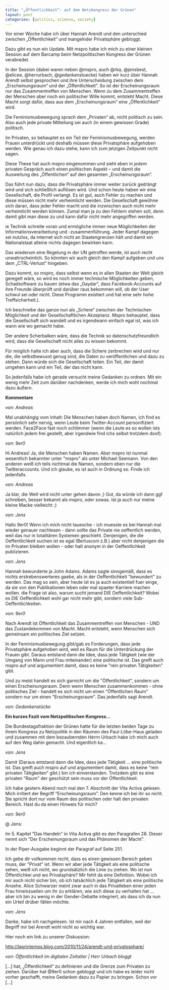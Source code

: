 ```yaml
---
title: "„Öffentlichkeit“- auf dem Netzkongress der Grünen"
layout: post
categories: [politics, science, society]
---
```

Vor einer Woche habe ich über Hannah Arendt und den unterschied zwischen „Öffentlichkeit“ und mangelnder Privatsphäre gebloggt.

Dazu gibt es nun ein Update. Mit mspro habe ich mich zu einer kleinen Session auf dem Barcamp beim Netzpolitischen Kongress der Grünen verabredet.

In der Session (dabei waren neben @mspro, auch @rka, @jensbest, @elicee, @herrurbach, @gedankenstuecke) haben wir kurz über Hannah Arendt selbst gesprochen und ihre Unterscheidung zwischen dem „Erscheinungsraum“ und der „Öffentlichkeit“. So ist der Erscheinungsraum nur das Zusammentreffen von Menschen. Wenn zu dem Zusammentreffen der Menschen aber noch ein politischer Wille kommt, entsteht Macht. Diese Macht sorgt dafür, dass aus dem „Erscheinungsraum“ eine „Öffentlichkeit“ wird.

Die Feminismusbewegung sprach dem „Privaten“ ab, nicht politisch zu sein. Also auch jede private Mitteilung sei auch (in einem gewissen Grade) politisch.

Im Privaten, so behauptet es ein Teil der Feminismusbewegung, werden Frauen unterdrückt und deshalb müssen diese Privatsphäre aufgehoben werden. Wie genau ich dazu stehe, kann ich zum jetzigen Zeitpunkt nicht sagen.

Diese These hat auch mspro eingenommen und sieht eben in _jedem_ privaten Gespräch auch einen politischen Aspekt – und damit die Ausweitung des „Öffentlichen“ auf den gesamten „Erscheinungsraum“.

Das führt nun dazu, dass die Privatsphäre immer weiter zurück gedrängt wird und sich schließlich auflösen wird. Und schon heute haben wir eine Gesellschaft, die Profil verlangt. Es ist gut, auch Fehler zu machen und diese müssen nicht mehr verheimlicht werden. Die Gesellschaft gewöhne sich daran, dass jeder Fehler macht und die inzwischen auch nicht mehr verheimlicht werden können. Zumal man ja zu den Fehlern stehen soll, denn damit gibt man diese zu und kann dafür nicht mehr angegriffen werden.

ie Technik schreite voran und ermögliche immer neue Möglichkeiten der Informationsverarbeitung und -zusammenführung. Jeder Kampf dagegen sei nutzlos, da Internet sich nicht an Staatengrenzen hält und damit ein Nationalstaat alleine nichts dagegen bewirken kann.

Das wiederum eine Regelung in der UN getroffen werde, ist auch recht unwahrscheinlich. So könnten wir auch gleich den Kampf aufgeben und uns dem „CTRL-Verlust“ hingeben.

Dazu kommt, so mspro, dass selbst wenn es in allen Staaten der Welt gleich geregelt wäre, so wird es noch immer technische Möglichkeiten geben, Schadsoftware zu bauen (etwa das „Gaydar“, dass Facebook-Accounts auf ihre Freunde überprüft und darüber raus bekommen will, ob der User schwul sei oder nicht. Diese Programm existiert und hat eine sehr hohe Treffsicherheit.).

Ich beschreibe das ganze nun als „Schere“ zwischen der Technischen Möglichkeit und der Gesellschaftlichen Akzeptanz. Mspro behauptet, dass die Gesellschaft sich wandelt und es irgendwann einfach egal ist, was ich wann wie wo gemacht habe.

Der andere Scherbalken wäre, dass die Technik so datenschutzfreundlich wird, dass die Gesellschaft nicht alles zu wissen bekommt.

Für möglich halte ich aber auch, dass die Schere zerbrechen wird und nur die, die selbstbewusst genug sind, die Daten zu veröffentlichen und dazu zu stehen. Dann würde sich die Gesellschaft teilen. Ein Teil, der damit umgehen kann und ein Teil, der das nicht kann.

So jedenfalls habe ich gerade versucht meine Gedanken zu ordnen. Mit ein wenig mehr Zeit zum darüber nachdenken, werde ich mich wohl nochmal dazu äußern.
		

__Kommentare__
			
_von: Andreas_
			
Mal unabhängig vom Inhalt: Die Menschen haben doch Namen, ich find es persönlich sehr nervig, wenn Leute beim Twitter-Account personifiziert werden. Face2Face fast noch schlimmer (wenn die Leute es so wollen ists natürlich jedem frei gestellt, aber irgendwie find ichs selbst trotzdem doof).

			
_von: 9er0_
			
Hi Andreas!
Ja, die Menschen haben Namen. Aber mspro ist nunmal wesentlich bekannter unter "mspro" als unter Michael Seemann.
Von den anderen weiß ich teils nichtmal die Namen, sondern eben nur die Twitteraccounts. Und ich glaube, es ist auch in Ordnung so. Finde ich jedenfalls.

			
_von: Andreas_
			
Ja klar, die Welt wird nicht unter gehen davon ;)
Gut, da würde ich dann ggf schreiben, besser bekannt als mspro, oder sowas.
Ist ja auch nur meine kleine Macke vielleicht ;)

			
_von: Jens_
			
Hallo 9er0!
Wenn ich mich nicht tauesche - ich muesste es bei Hannah mal wieder genauer nachlesen - dann sollte das Private nie oeffentlich werden, weil das nur in totalitären Systemen geschieht. Denjenigen, die die Oeffentlichkeit suchen ist es egal (Berlusconi z.B.) aber nicht denjenigen die im Privaten bleiben wollen - oder halt anonym in der Oeffentlichkeit publizieren.

			
_von: Jens_
			
Hannah bewunderte ja John Adams. Adams sagte sinngemäß, dass es nichts erstrebenswerteres gaebe, als in der Oeffentlichkeit "bewundert" zu werden. Das mag so sein, aber heute ist es ja auch existentiell fuer einge, da sie von den Publikationen leben oder mal spaeter Karriere machen wollen. die Frage ist also, warum sucht jemand DIE Oeffentlichkeit? Wobei es DIE Oeffentlichkeit wohl gar nicht mehr gibt, sondern viele Sub-Oeffentlichkeiten.

			
_von: 9er0_
			
Nach Arendt ist Öffentlichkeit  das Zusammentreffen von Menschen - UND das Zustandekommen von Macht. Macht entsteht, wenn Menschen sich gemeinsam ein politisches Ziel setzen.

In der Feminismusbewegung gibt/gab es Forderungen, dass jede Privatsphäre aufgehoben wird, weil es Raum für die Unterdrückung der Frauen gibt. Daraus entstand dann die Idee, dass jede Tätigkeit (wie der Umgang von Mann und Frau miteinander) eine politische ist. Das greift auch mspro auf und argumentiert damit, dass es keine "rein privaten Tätigkeiten" gibt.

Und zu meist handelt es sich garnicht um die "Öffentlichkeit", sondern um einen Erscheinungsraum. Denn wenn Menschen zusammenkommen - ohne politisches Ziel - handelt es sich nicht um einen "Öffentlichen Raum" sondern nur um einen "Erscheinungsraum". Das jedenfalls sagt Arendt.

			
_von: Gedankenstücke_
			
<strong>Ein kurzes Fazit vom Netzpolitischen Kongress...</strong>

Die Bundestagsfraktion der Grünen hatte für die letzten beiden Tage zu ihrem Kongress zu Netzpolitik in den Räumen des Paul-Löbe-Haus geladen und zusammen mit dem bezaubernden Herrn Urbach habe ich mich auch auf den Weg dahin gemacht. Und eigentlich ka...

			
_von: Jens_
			
Damit (Daraus entstand dann die Idee, dass jede Tätigkeit ... eine politische ist. Das greift auch mspro auf und argumentiert damit, dass es keine “rein privaten Tätigkeiten” gibt.) bin ich einverstanden. Trotzdem gibt es eine privaten "Raum" der geschützt sein muss vor der Öffentlichkeit.

Ich habe gestern Abend noch mal den 7. Abschnitt der Vita Activa gelesen. Mich irritiert der Begriff “Erscheinungsraum”. Den kenne ich bei ihr so nicht. Sie spricht dort nur vom Raum des politischen oder halt den privaten Bereich. Hast du da einen Hinweis für mich?

			
_von: 9er0_
			
@ Jens:

Im 5. Kapitel "Das Handeln" in Vita Activa gibt es den Paragrafen 28. Dieser nennt sich "Der Erscheinungsraum und das Phänomen der Macht".

In der Piper-Ausgabe beginnt der Paragraf auf Seite 251.

Ich gebe dir vollkommen recht, dass es einen gewissen Bereich geben muss, der "Privat" ist. Wenn wir aber jede Tätigkeit als eine politische sehen, weiß ich nicht, wo grundsätzlich die Linie zu ziehen. Wo ist nun Öffentlichkei und wo Privatsphäre? Mir fehlt da eine Definition.
Wobei ich mir auch nicht sicher bin, ob ich tatsächlich jede Tätigkeit als eine politische Ansehe. Alice Schwarzer meint zwar auch in das Privatleben einer jeden Frau hineinzueilen um ihr zu erklären, wie sich diese zu verhalten hat ... aber ich bin zu wenig in der Gender-Debatte integriert, als dass ich da nun ein Urteil drüber fällen möchte.

			
_von: Jens_
			
Danke, habe ich nachgelesen. Ist mir nach 4 Jahren entfallen, weil der Begriff mir bei Arendt wohl nicht so wichtig war.

Hier noch ein link zu unserer Diskussion: 

http://laprintemps.blog.com/2010/11/24/arendt-und-privatssphare/

			
_von: Öffentlichkeit im digitalen Zeitalter | Herr Urbach bloggt_
			
[...] hat, „Öffentlichkeit“ zu definieren und die Grenze zum Privaten zu ziehen. Darüber hat @9er0 schon gebloggt und ich habe es leider nicht vorher geschafft, meine Gedanken dazu zu Papier zu bringen. Schon vor [...] 

